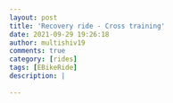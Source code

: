 ```yaml
---
layout: post
title: 'Recovery ride - Cross training'
date: 2021-09-29 19:26:18
author: multishiv19
comments: true
category: [rides]
tags: [EBikeRide]
description: |
    
---
```





<div width='100%' class='strava-embed-placeholder' data-embed-type='activity' data-embed-id='6036427206'></div>
<script src='https://strava-embeds.com/embed.js'></script>
